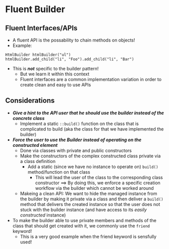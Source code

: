 # Fluent Builder

## Fluent Interfaces/APIs
+ A fluent API is the possability to chain methods on objects!
+ Example:
```
HtmlBuilder htmlBuilder("ul")
htmlBuilder.add_child("li", "Foo").add_child("li", "Bar")
```
+ This is ***not*** specific to the builder pattern!
	- But we learn it within this context
	- Fluent interfaces are a common implementation variation in order to create clean and easy to use APIs

## Considerations
+ ***Give a hint to the API user that he should use the builder instead of the concrete class***
	- Implement a static `::build()` function on the class that is complicated to build (aka the class for that we have implemented the builder)
+ ***Force the user to use the Builder instead of operating on the constructed element***
	- Done via classes with private and public constructors
	- Make the constructors of the complex constructed class private via a class definition
		- Add a static (since we have no instance to operate on) `build()` method/function on that class
			- This will lead the user of the class to the corresponding class constructor
	==> By doing this, we enforce a specific creation workflow via the builder which cannot be worked around
	- Makeing a clean API: We want to hide the managed instance from the builder by making it private via a class and then deliver a `build()` method that delivers the created instance so that the user does not stuck with the builder instance (and have access to its _easily constructed_ instance)
+ To make the builder able to use private members and methods of the class that should get created with it, we commonly use the `friend` keyword!
	- This is a very good example when the friend keyword is sensfully used!